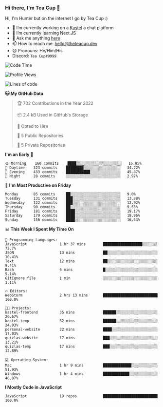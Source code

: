 ### Hi there, I'm Tea Cup 👋 

Hi, I'm Hunter but on the internet I go by Tea Cup :)

- 🔭 I’m currently working on a [Kastel](https://github.com/Kastelll) a chat platform
- 🌱 I’m currently learning Next.JS
- 💬 Ask me anything [here](https://github.com/TheTeaCup/TheTeaCup/issues)
- 📫 How to reach me: [hello@theteacup.dev](mailto:hello@theteacup.dev)
- 😄 Pronouns: He/Him/His
- Discord: `Tea Cup#9999`

<!--START_SECTION:waka-->
![Code Time](http://img.shields.io/badge/Code%20Time-191%20hrs%203%20mins-blue)

![Profile Views](http://img.shields.io/badge/Profile%20Views-6-blue)

![Lines of code](https://img.shields.io/badge/From%20Hello%20World%20I%27ve%20Written-69%20Thousand%20lines%20of%20code-blue)

**🐱 My GitHub Data** 

> 🏆 702 Contributions in the Year 2022
 > 
> 📦 2.4 kB Used in GitHub's Storage 
 > 
> 💼 Opted to Hire
 > 
> 📜 5 Public Repositories 
 > 
> 🔑 5 Private Repositories  
 > 
**I'm an Early 🐤** 

```text
🌞 Morning    160 commits    ████░░░░░░░░░░░░░░░░░░░░░   16.95% 
🌆 Daytime    323 commits    ████████░░░░░░░░░░░░░░░░░   34.22% 
🌃 Evening    433 commits    ███████████░░░░░░░░░░░░░░   45.87% 
🌙 Night      28 commits     ░░░░░░░░░░░░░░░░░░░░░░░░░   2.97%

```
📅 **I'm Most Productive on Friday** 

```text
Monday       85 commits     ██░░░░░░░░░░░░░░░░░░░░░░░   9.0% 
Tuesday      131 commits    ███░░░░░░░░░░░░░░░░░░░░░░   13.88% 
Wednesday    122 commits    ███░░░░░░░░░░░░░░░░░░░░░░   12.92% 
Thursday     90 commits     ██░░░░░░░░░░░░░░░░░░░░░░░   9.53% 
Friday       181 commits    ████░░░░░░░░░░░░░░░░░░░░░   19.17% 
Saturday     179 commits    ████░░░░░░░░░░░░░░░░░░░░░   18.96% 
Sunday       156 commits    ████░░░░░░░░░░░░░░░░░░░░░   16.53%

```


📊 **This Week I Spent My Time On** 

```text
💬 Programming Languages: 
JavaScript               1 hr 37 mins        ██████████████████░░░░░░░   72.7% 
JSON                     13 mins             ██░░░░░░░░░░░░░░░░░░░░░░░   10.41% 
Text                     12 mins             ██░░░░░░░░░░░░░░░░░░░░░░░   9.41% 
Bash                     6 mins              █░░░░░░░░░░░░░░░░░░░░░░░░   5.14% 
GitIgnore file           1 min               ░░░░░░░░░░░░░░░░░░░░░░░░░   1.11%

🔥 Editors: 
WebStorm                 2 hrs 13 mins       █████████████████████████   100.0%

🐱‍💻 Projects: 
kastel-frontend          35 mins             ██████░░░░░░░░░░░░░░░░░░░   26.67% 
kastel-temp              32 mins             ██████░░░░░░░░░░░░░░░░░░░   24.03% 
personal-website         22 mins             ████░░░░░░░░░░░░░░░░░░░░░   17.03% 
quizlas-website          17 mins             ███░░░░░░░░░░░░░░░░░░░░░░   13.21% 
quizlas-temp             17 mins             ███░░░░░░░░░░░░░░░░░░░░░░   12.89%

💻 Operating System: 
Mac                      1 hr 9 mins         █████████████░░░░░░░░░░░░   51.93% 
Windows                  1 hr 4 mins         ████████████░░░░░░░░░░░░░   48.07%

```

**I Mostly Code in JavaScript** 

```text
JavaScript               19 repos            █████████████████████████   100.0%

```



<!--END_SECTION:waka-->
